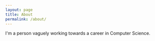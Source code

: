 ```yaml
---
layout: page
title: About
permalink: /about/
---
```


I'm a person vaguely working towards a career in Computer Science.